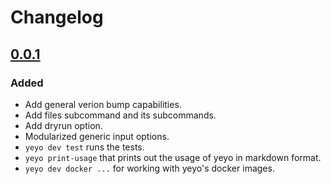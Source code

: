 # Changelog

## [0.0.1]

### Added

- Add general verion bump capabilities.
- Add files subcommand and its subcommands.
- Add dryrun option.
- Modularized generic input options.
- `yeyo dev test` runs the tests.
- `yeyo print-usage` that prints out the usage of yeyo in markdown format.
- `yeyo dev docker ...` for working with yeyo's docker images.

[0.0.1]: https://github.com/tshauck/yeyo/compare/v0.0.0...0.0.1
